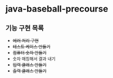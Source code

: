 # java-baseball-precourse
## 기능 구현 목록
- ~~에러 처리 구현~~
- ~~테스트 케이스 만들기~~
- ~~컴퓨터 숫자 만들기~~
- 숫자 매칭해서 결과 내기
- ~~입력 클래스 만들기~~
- ~~출력 클래스 만들기~~